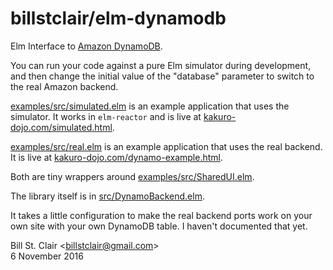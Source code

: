 # billstclair/elm-dynamodb

Elm Interface to [Amazon DynamoDB](https://aws.amazon.com/dynamodb/).

You can run your code against a pure Elm simulator during development, and then change the initial value of the "database" parameter to switch to the real Amazon backend.

[examples/src/simulated.elm](examples/src/simulated.elm) is an example application that uses the simulator. It works in `elm-reactor` and is live at [kakuro-dojo.com/simulated.html](https://kakuro-dojo.com/simulated.html).

[examples/src/real.elm](examples/src/real.elm) is an example application that uses the real backend. It is live at [kakuro-dojo.com/dynamo-example.html](https://kakuro-dojo.com/dynamo-example.html).

Both are tiny wrappers around [examples/src/SharedUI.elm](examples/src/SharedUI.elm).

The library itself is in [src/DynamoBackend.elm](src/DynamoBackend.elm).

It takes a little configuration to make the real backend ports work on your own site with your own DynamoDB table. I haven't documented that yet.

Bill St. Clair &lt;billstclair@gmail.com&gt;<br/>
6 November 2016
